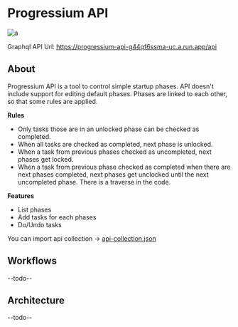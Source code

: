 # Progressium API

![a](https://github.com/harunrst/Progressium-Api/actions/workflows/build.yml/badge.svg)

Graphql API Url: https://progressium-api-g44qf6ssma-uc.a.run.app/api

## About

Progressium API is a tool to control simple startup phases. API doesn't include support for editing default phases. Phases are linked to each other, so that some rules are applied.

**Rules**

- Only tasks those are in an unlocked phase can be checked as completed.
- When all tasks are checked as completed, next phase is unlocked.
- When a task from previous phases checked as uncompleted, next phases get locked.
- When a task from previous phase checked as completed when there are next phases completed, next phases get unclocked until the next uncompleted phase. There is a traverse in the code.

**Features**

- List phases
- Add tasks for each phases
- Do/Undo tasks

You can import api collection -> [api-collection.json](https://github.com/harunrst/Progressium-Api/blob/9658ae825262e193ee85d76fd22546f4f89fa5cd/api-collection.json)

## Workflows

--todo--

## Architecture

--todo--
